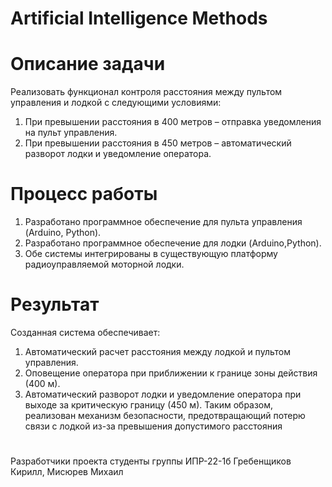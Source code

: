 # Artificial Intelligence Methods
# Описание задачи
Реализовать функционал контроля расстояния между пультом управления и лодкой с следующими условиями:
1. При превышении расстояния в 400 метров – отправка уведомления на пульт управления.
2. При превышении расстояния в 450 метров – автоматический разворот лодки и уведомление оператора.
# Процесс работы
1. Разработано программное обеспечение для пульта управления (Arduino, Python).
3. Разработано программное обеспечение для лодки (Arduino,Python).
4. Обе системы интегрированы в существующую платформу радиоуправляемой моторной лодки.
# Результат
Созданная система обеспечивает:
1. Автоматический расчет расстояния между лодкой и пультом управления.
2. Оповещение оператора при приближении к границе зоны действия (400 м).
3. Автоматический разворот лодки и уведомление оператора при выходе за критическую границу (450 м).
Таким образом, реализован механизм безопасности, предотвращающий потерю связи с лодкой из-за превышения допустимого расстояния
   #
Разработчики проекта студенты группы ИПР-22-1б Гребенщиков Кирилл, Мисюрев Михаил
   
